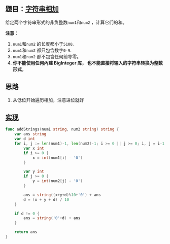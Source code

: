 ## 题目：[字符串相加](https://leetcode-cn.com/problems/add-strings/)

给定两个字符串形式的非负整数`num1`和`num2` ，计算它们的和。

**注意**：
1. `num1`和`num2` 的长度都小于`5100`.
2. `num1`和`num2` 都只包含数字`0-9`.
3. `num1`和`num2` 都不包含任何前导零。
4. **你不能使用任何內建 BigInteger 库， 也不能直接将输入的字符串转换为整数形式**。
     
## 思路
1. 从低位开始遍历相加，注意进位就好

## [实现](https://github.com/mzmuer/leetcode/blob/master/question415/answer_test.go)
```go
func addStrings(num1 string, num2 string) string {
	var ans string
	var d int
	for i, j := len(num1)-1, len(num2)-1; i >= 0 || j >= 0; i, j = i-1, j-1 {
		var x int
		if i >= 0 {
			x = int(num1[i] - '0')
		}

		var y int
		if j >= 0 {
			y = int(num2[j] - '0')
		}

		ans = string((x+y+d)%10+'0') + ans
		d = (x + y + d) / 10
	}

	if d != 0 {
		ans = string('0'+d) + ans
	}

	return ans
}
```
